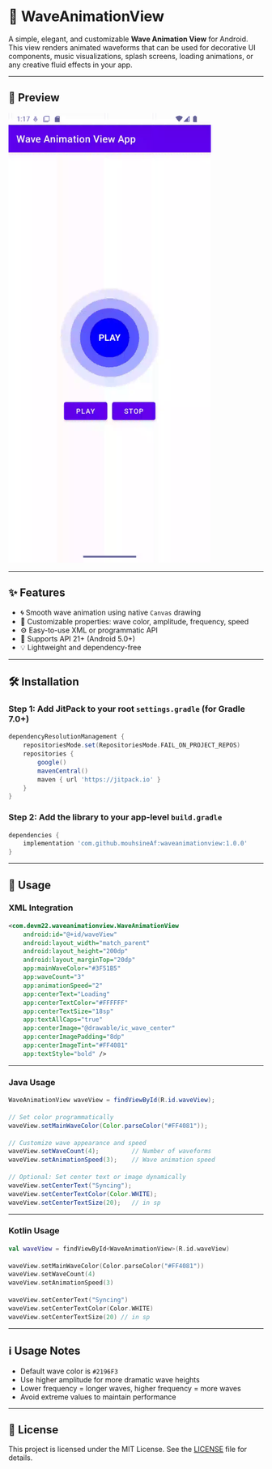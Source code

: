 # 🌊 WaveAnimationView


A simple, elegant, and customizable **Wave Animation View** for Android. This view renders animated waveforms that can be used for decorative UI components, music visualizations, splash screens, loading animations, or any creative fluid effects in your app.

---

## 📸 Preview

![WaveAnimationView Demo](wave_preview.gif)


---

## ✨ Features

- 🌀 Smooth wave animation using native `Canvas` drawing
- 🎨 Customizable properties: wave color, amplitude, frequency, speed
- ⚙️ Easy-to-use XML or programmatic API
- 📱 Supports API 21+ (Android 5.0+)
- 💡 Lightweight and dependency-free

---

## 🛠️ Installation

### Step 1: Add JitPack to your root `settings.gradle` (for Gradle 7.0+)

```groovy
dependencyResolutionManagement {
    repositoriesMode.set(RepositoriesMode.FAIL_ON_PROJECT_REPOS)
    repositories {
        google()
        mavenCentral()
        maven { url 'https://jitpack.io' }
    }
}
```

### Step 2: Add the library to your app-level `build.gradle`

```groovy
dependencies {
    implementation 'com.github.mouhsineAf:waveanimationview:1.0.0'
}
```

---

## 🧩 Usage

### XML Integration

```xml
<com.devm22.waveanimationview.WaveAnimationView
    android:id="@+id/waveView"
    android:layout_width="match_parent"
    android:layout_height="200dp"
    android:layout_marginTop="20dp"
    app:mainWaveColor="#3F51B5"
    app:waveCount="3"
    app:animationSpeed="2"
    app:centerText="Loading"
    app:centerTextColor="#FFFFFF"
    app:centerTextSize="18sp"
    app:textAllCaps="true"
    app:centerImage="@drawable/ic_wave_center"
    app:centerImagePadding="8dp"
    app:centerImageTint="#FF4081"
    app:textStyle="bold" />

```

---

### Java Usage

```java
WaveAnimationView waveView = findViewById(R.id.waveView);

// Set color programmatically
waveView.setMainWaveColor(Color.parseColor("#FF4081"));

// Customize wave appearance and speed
waveView.setWaveCount(4);         // Number of waveforms
waveView.setAnimationSpeed(3);    // Wave animation speed

// Optional: Set center text or image dynamically
waveView.setCenterText("Syncing");
waveView.setCenterTextColor(Color.WHITE);
waveView.setCenterTextSize(20);   // in sp

```

---

### Kotlin Usage

```kotlin
val waveView = findViewById<WaveAnimationView>(R.id.waveView)

waveView.setMainWaveColor(Color.parseColor("#FF4081"))
waveView.setWaveCount(4)
waveView.setAnimationSpeed(3)

waveView.setCenterText("Syncing")
waveView.setCenterTextColor(Color.WHITE)
waveView.setCenterTextSize(20) // in sp

```

---

## ℹ️ Usage Notes

- Default wave color is `#2196F3`
- Use higher amplitude for more dramatic wave heights
- Lower frequency = longer waves, higher frequency = more waves
- Avoid extreme values to maintain performance

---

## 📄 License

This project is licensed under the MIT License. See the [LICENSE](./LICENSE.txt) file for details.